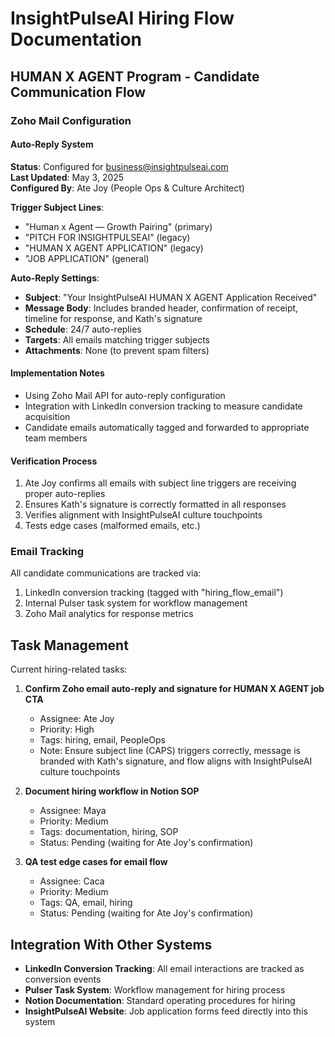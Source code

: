 # InsightPulseAI Hiring Flow Documentation

## HUMAN X AGENT Program - Candidate Communication Flow

### Zoho Mail Configuration

#### Auto-Reply System

**Status**: Configured for business@insightpulseai.com  
**Last Updated**: May 3, 2025  
**Configured By**: Ate Joy (People Ops & Culture Architect)

**Trigger Subject Lines**:
- "Human x Agent — Growth Pairing" (primary)
- "PITCH FOR INSIGHTPULSEAI" (legacy)
- "HUMAN X AGENT APPLICATION" (legacy)
- "JOB APPLICATION" (general)

**Auto-Reply Settings**:
- **Subject**: "Your InsightPulseAI HUMAN X AGENT Application Received"
- **Message Body**: Includes branded header, confirmation of receipt, timeline for response, and Kath's signature
- **Schedule**: 24/7 auto-replies
- **Targets**: All emails matching trigger subjects
- **Attachments**: None (to prevent spam filters)

#### Implementation Notes

- Using Zoho Mail API for auto-reply configuration
- Integration with LinkedIn conversion tracking to measure candidate acquisition
- Candidate emails automatically tagged and forwarded to appropriate team members

#### Verification Process

1. Ate Joy confirms all emails with subject line triggers are receiving proper auto-replies
2. Ensures Kath's signature is correctly formatted in all responses
3. Verifies alignment with InsightPulseAI culture touchpoints
4. Tests edge cases (malformed emails, etc.)

### Email Tracking

All candidate communications are tracked via:
1. LinkedIn conversion tracking (tagged with "hiring_flow_email")
2. Internal Pulser task system for workflow management
3. Zoho Mail analytics for response metrics

## Task Management

Current hiring-related tasks:

1. **Confirm Zoho email auto-reply and signature for HUMAN X AGENT job CTA**
   - Assignee: Ate Joy
   - Priority: High
   - Tags: hiring, email, PeopleOps
   - Note: Ensure subject line (CAPS) triggers correctly, message is branded with Kath's signature, and flow aligns with InsightPulseAI culture touchpoints

2. **Document hiring workflow in Notion SOP**
   - Assignee: Maya
   - Priority: Medium
   - Tags: documentation, hiring, SOP
   - Status: Pending (waiting for Ate Joy's confirmation)

3. **QA test edge cases for email flow**
   - Assignee: Caca
   - Priority: Medium
   - Tags: QA, email, hiring
   - Status: Pending (waiting for Ate Joy's confirmation)

## Integration With Other Systems

- **LinkedIn Conversion Tracking**: All email interactions are tracked as conversion events
- **Pulser Task System**: Workflow management for hiring process
- **Notion Documentation**: Standard operating procedures for hiring
- **InsightPulseAI Website**: Job application forms feed directly into this system